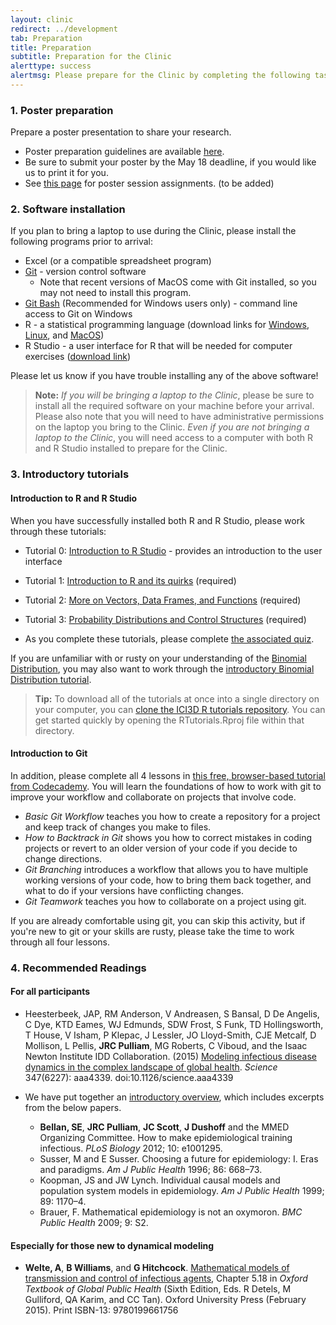 ```yaml
---
layout: clinic
redirect: ../development
tab: Preparation
title: Preparation
subtitle: Preparation for the Clinic
alerttype: success
alertmsg: Please prepare for the Clinic by completing the following tasks. <b>You will need to be logged into your GitHub account to access some of the materials linked below.</b>
---
```


### 1. Poster preparation

Prepare a poster presentation to share your research.

- Poster preparation guidelines are available [here](../posters).  
- Be sure to submit your poster by the May 18 deadline, if you would like us to print it for you.
- See [this page](../posters/sessions) for poster session assignments. (to be added)

### <a id="#Software"></a> 2. Software installation

If you plan to bring a laptop to use during the Clinic, please install the following programs prior to arrival:

- Excel (or a compatible spreadsheet program)
- [Git](http://git-scm.com/) - version control software
    - Note that recent versions of MacOS come with Git installed, so you may not need to install this program.
- [Git Bash](http://msysgit.github.io/) (Recommended for Windows users only) -  command line access to Git on Windows
- R - a statistical programming language (download links for [Windows](http://cran.r-project.org/bin/windows/base/), [Linux](http://cran.r-project.org/bin/linux/), and [MacOS](http://cran.r-project.org/bin/macosx/))
- R Studio - a user interface for R that will be needed for computer exercises ([download link](http://www.rstudio.com/products/rstudio/download/))

Please let us know if you have trouble installing any of the above software!

> **Note:** _If you will be bringing a laptop to the Clinic_, please be sure to install all the required software on your machine before your arrival. Please also note that you will need to have administrative permissions on the laptop you bring to the Clinic. _Even if you are not bringing a laptop to the Clinic_, you will need access to a computer with both R and R Studio installed to prepare for the Clinic.

### 3. Introductory tutorials

#### **Introduction to R and R Studio**

When you have successfully installed both R and R Studio, please work through these tutorials:

- Tutorial 0: [Introduction to R Studio](https://raw.githubusercontent.com/ICI3D/RTutorials/master/introRstudio.R) - provides an introduction to the user interface
- Tutorial 1: [Introduction to R and its quirks](https://raw.githubusercontent.com/ICI3D/RTutorials/master/ICI3D_RTutorial_1.R) (required)
- Tutorial 2: [More on Vectors, Data Frames, and Functions](https://raw.githubusercontent.com/ICI3D/RTutorials/master/ICI3D_RTutorial_2.R) (required)
- Tutorial 3: [Probability Distributions and Control Structures](https://raw.githubusercontent.com/ICI3D/RTutorials/master/ICI3D_RTutorial_3.R) (required)

- As you complete these tutorials, please complete [the associated quiz](https://ugeorgia.qualtrics.com/jfe/form/SV_ewzWcNolLzhBhLD).

If you are unfamiliar with or rusty on your understanding of the [Binomial Distribution](http://en.wikipedia.org/wiki/Binomial_distribution), you may also want to work through the [introductory Binomial Distribution tutorial](https://raw.githubusercontent.com/ICI3D/RTutorials/master/binomialDistribution.R).

> **Tip:** To download all of the tutorials at once into a single directory on your computer, you can [clone the ICI3D R tutorials repository](https://github.com/ICI3D/RTutorials.git). You can get started quickly by opening the RTutorials.Rproj file within that directory.

#### **Introduction to Git**

In addition, please complete all 4 lessons in [this free, browser-based tutorial from Codecademy](https://www.codecademy.com/learn/learn-git). You will learn the foundations of how to work with git to improve your workflow and collaborate on projects that involve code.

- _Basic Git Workflow_ teaches you how to create a repository for a project and keep track of changes you make to files.
- _How to Backtrack in Git_ shows you how to correct mistakes in coding projects or revert to an older version of your code if you decide to change directions.
- _Git Branching_ introduces a workflow that allows you to have multiple working versions of your code, how to bring them back together, and what to do if your versions have conflicting changes.
- _Git Teamwork_ teaches you how to collaborate on a project using git.

If you are already comfortable using git, you can skip this activity, but if you're new to git or your skills are rusty, please take the time to work through all four lessons.

### 4. Recommended Readings

#### For all participants

- Heesterbeek, JAP, RM Anderson, V Andreasen, S Bansal,
D De Angelis, C Dye, KTD Eames, WJ Edmunds,
SDW Frost, S Funk, TD Hollingsworth, T House, V Isham, P Klepac, J Lessler, JO Lloyd-Smith, CJE Metcalf, D Mollison, L Pellis, **JRC Pulliam**, MG Roberts,
C Viboud, and the Isaac Newton Institute IDD Collaboration. (2015) [Modeling infectious disease dynamics in the complex landscape of global health][Heesterbeek2015]. _Science_ 347(6227): aaa4339. doi:10.1126/science.aaa4339
- We have put together an [introductory overview][ICI3Dintro], which includes excerpts from the below papers.

    - **Bellan, SE**, **JRC Pulliam**, **JC Scott**, **J Dushoff** and the MMED Organizing Committee. How to make epidemiological training infectious. _PLoS Biology_ 2012; 10: e1001295.
    - Susser, M and E Susser. Choosing a future for epidemiology: I. Eras and paradigms. _Am J Public Health_ 1996; 86: 668–73.
    - Koopman, JS and JW Lynch. Individual causal models and population system models in epidemiology. _Am J Public Health_ 1999; 89: 1170–4.
    - Brauer, F. Mathematical epidemiology is not an oxymoron. _BMC Public Health_ 2009; 9: S2.

#### Especially for those new to dynamical modeling

- **Welte, A**, **B Williams**, and **G Hitchcock**. [Mathematical models of transmission and control of infectious agents][WelteWilliamsHitchcock], Chapter 5.18 in _Oxford Textbook of Global Public Health_ (Sixth Edition, Eds. R Detels, M Gulliford, QA Karim, and CC Tan). Oxford University Press  (February 2015). Print ISBN-13: 9780199661756

[Heesterbeek2015]: https://github.com/ICI3D/MMEDparticipants/raw/master/Readings/Heesterbeek2015.pdf
[WelteWilliamsHitchcock]:  https://github.com/ICI3D/MMEDparticipants/raw/master/Readings/WelteWilliamsHitchcock.pdf
[ICI3Dintro]: https://github.com/ICI3D/MMEDparticipants/raw/master/Readings/ICI3Dintro.pdf
